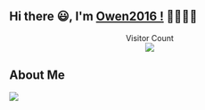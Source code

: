 ## Hi there 😃, I'm [Owen2016 !](http://devopsing.site/) 👋👋👋👋

<p align="center"> 
  Visitor Count<br>
  <img src="https://profile-counter.glitch.me/owen2016/count.svg" />
</p>

## About Me
<p align="left">
  <img src="https://github-readme-stats.vercel.app/api?username=owen2016&show_icons=true&theme=radical"/>
</p>

<!--
**owen2016/owen2016** is a ✨ _special_ ✨ repository because its `README.md` (this file) appears on your GitHub profile.

Here are some ideas to get you started:

- 🔭 I’m currently working on ...
- 🌱 I’m currently learning ...
- 👯 I’m looking to collaborate on ...
- 🤔 I’m looking for help with ...
- 💬 Ask me about ...
- 📫 How to reach me: ...
- 😄 Pronouns: ...
- ⚡ Fun fact: ...

<a href="https://github.com/owen2016">
  <img align="center" src="https://github-readme-stats.anuraghazra1.vercel.app/api?username=owen2016&show_icons=true&include_all_commits=true&theme=radical&hide=contribs" alt="Anurag's github stats" />
</a>
<a href="https://github.com/owen2016">
  <img align="center" src="https://github-readme-stats.anuraghazra1.vercel.app/api/top-langs/?username=owen2016&layout=compact&theme=radical" />
</a>
-->
